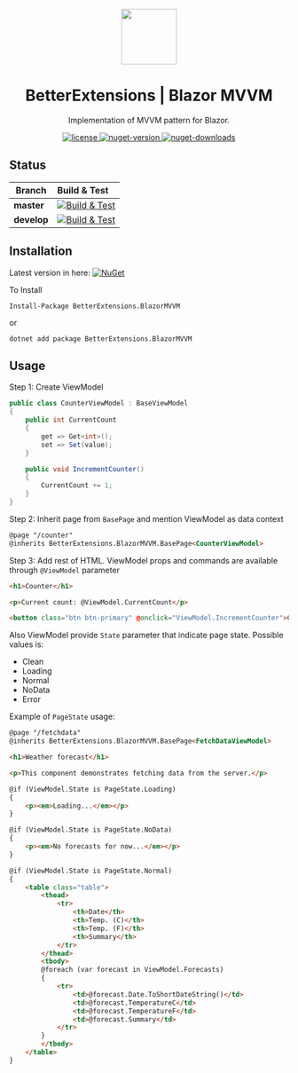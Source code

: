 <p align="center">
    <img width="100px" src="https://github.com/itkerry/better-extensions-blazormvvm/raw/main/icon.png" align="center" />
    <h1 align="center">BetterExtensions | Blazor MVVM</h1>
    <p align="center">Implementation of MVVM pattern for Blazor.</p>
</p>
<p align="center">
    <a href="https://github.com/itkerry/better-extensions-blazormvvm/blob/master/LICENSE">
        <img alt="license" src="https://img.shields.io/github/license/mashape/apistatus.svg" />
    </a>
    <a href="https://www.nuget.org/packages/BetterExtensions.BlazorMVVM/">
        <img alt="nuget-version" src="https://img.shields.io/nuget/v/BetterExtensions.BlazorMVVM.svg" />
    </a>
    <a href="https://www.nuget.org/packages/BetterExtensions.BlazorMVVM/">
        <img alt="nuget-downloads" src="https://img.shields.io/nuget/dt/BetterExtensions.BlazorMVVM.svg" />
    </a>
</p>

## Status
| Branch | Build & Test |
|---|:---|
|**master**|[![Build & Test][build-master-badge]][build]| 
|**develop**|[![Build & Test][build-develop-badge]][build]|

[build-master-badge]: https://dev.azure.com/better-open-source/better-extensions/_apis/build/status/BetterExtensions.BlazorMVVM?branchName=main
[build-develop-badge]: https://dev.azure.com/better-open-source/better-extensions/_apis/build/status/BetterExtensions.BlazorMVVM?branchName=develop
[build]: https://dev.azure.com/better-open-source/better-extensions/_build?definitionId=7

## Installation
Latest version in here:  [![NuGet](https://img.shields.io/nuget/v/BetterExtensions.BlazorMVVM.svg)](https://www.nuget.org/packages/BetterExtensions.BlazorMVVM/)

To Install 

```
Install-Package BetterExtensions.BlazorMVVM
```
or 
```
dotnet add package BetterExtensions.BlazorMVVM
```

## Usage

Step 1: Create ViewModel

```csharp
public class CounterViewModel : BaseViewModel
{
    public int CurrentCount
    {
        get => Get<int>();
        set => Set(value);
    }

    public void IncrementCounter()
    {
        CurrentCount += 1;
    }
}
```

Step 2: Inherit page from ```BasePage``` and mention ViewModel as data context

```html
@page "/counter"
@inherits BetterExtensions.BlazorMVVM.BasePage<CounterViewModel>
```

Step 3: Add rest of HTML. ViewModel props and commands are available through ```@ViewModel``` parameter

```html
<h1>Counter</h1>

<p>Current count: @ViewModel.CurrentCount</p>

<button class="btn btn-primary" @onclick="ViewModel.IncrementCounter">Click me</button>
```

Also ViewModel provide ```State``` parameter that indicate page state. Possible values is:
* Clean
* Loading
* Normal
* NoData
* Error

Example of ```PageState``` usage:

```html
@page "/fetchdata"
@inherits BetterExtensions.BlazorMVVM.BasePage<FetchDataViewModel>

<h1>Weather forecast</h1>

<p>This component demonstrates fetching data from the server.</p>

@if (ViewModel.State is PageState.Loading)
{
    <p><em>Loading...</em></p>
}

@if (ViewModel.State is PageState.NoData)
{
    <p><em>No forecasts for now...</em></p>
}

@if (ViewModel.State is PageState.Normal)
{
    <table class="table">
        <thead>
            <tr>
                <th>Date</th>
                <th>Temp. (C)</th>
                <th>Temp. (F)</th>
                <th>Summary</th>
            </tr>
        </thead>
        <tbody>
        @foreach (var forecast in ViewModel.Forecasts)
        {
            <tr>
                <td>@forecast.Date.ToShortDateString()</td>
                <td>@forecast.TemperatureC</td>
                <td>@forecast.TemperatureF</td>
                <td>@forecast.Summary</td>
            </tr>
        }
        </tbody>
    </table>
}
```
